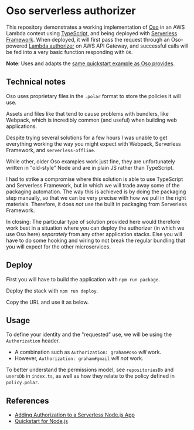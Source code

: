 # Oso serverless authorizer

This repository demonstrates a working implementation of [Oso](https://www.osohq.com) in an AWS Lambda context using [TypeScript](https://www.typescriptlang.org), and being deployed with [Serverless Framework](https://www.serverless.com). When deployed, it will first pass the request through an Oso-powered [Lambda authorizer](https://docs.aws.amazon.com/apigateway/latest/developerguide/apigateway-use-lambda-authorizer.html) on AWS API Gateway, and successful calls will be fed into a very basic function responding with `OK`.

**Note**: Uses and adapts the [same quickstart example as Oso provides](https://docs.osohq.com/node/getting-started/quickstart.html).

## Technical notes

Oso uses proprietary files in the `.polar` format to store the policies it will use.

Assets and files like that tend to cause problems with bundlers, like Webpack, which is incredibly common (and useful) when building web applications.

Despite trying several solutions for a few hours I was unable to get everything working the way you might expect with Webpack, Serverless Framework, and `serverless-offline`.

While other, older Oso examples work just fine, they are unfortunately written in "old-style" Node and are in plain JS rather than TypeScript.

I had to strike a compromise where this solution is able to use TypeScript and Serverless Framework, but in which we will trade away some of the packaging automation. The way this is achieved is by doing the packaging step manually, so that we can be very precise with how we pull in the right materials. Therefore, it does _not_ use the built in packaging from Serverless Framework.

In closing: The particular type of solution provided here would therefore work best in a situation where you can deploy the authorizer (in which we use Oso here) _separately_ from any other application stacks. Else you will have to do some hooking and wiring to not break the regular bundling that you will expect for the other microservices.

## Deploy

First you will have to build the application with `npm run package`.

Deploy the stack with `npm run deploy`.

Copy the URL and use it as below.

## Usage

To define your identity and the "requested" use, we will be using the `Authorization` header.

- A combination such as `Authorization: graham#oso` _will_ work.
- However, `Authorization: graham#gmail` _will not_ work.

To better understand the permissions model, see `repositoriesDb` and `usersDb` in `index.ts`, as well as how they relate to the policy defined in `policy.polar`.

## References

- [Adding Authorization to a Serverless Node.js App](https://www.osohq.com/post/add-authorization-to-a-serverless-nodejs-app)
- [Quickstart for Node.js](https://docs.osohq.com/node/getting-started/quickstart.html)
